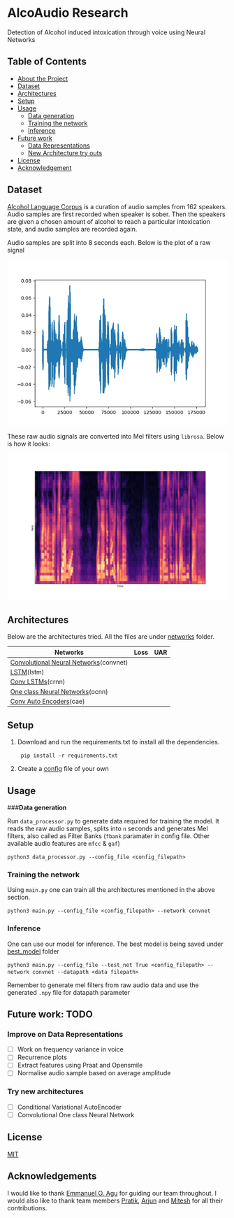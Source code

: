 # AlcoAudio Research

Detection of Alcohol induced intoxication through voice using Neural Networks

## Table of Contents

* [About the Project](#about-the-project)
* [Dataset](#dataset)
* [Architectures](#architectures)
* [Setup](#setup--usage)
* [Usage](#usage)
  * [Data generation](#data-generation)
  * [Training the network](#training-the-network)
  * [Inference](#inference-of-the-best-model)
* [Future work](#future-work-todo)
  * [Data Representations](#improve-on-data-representations)
  * [New Architecture try outs](#try-new-architectures)
* [License](#license)
* [Acknowledgement](#acknowledgements)


## **Dataset**

[Alcohol Language Corpus](https://www.phonetik.uni-muenchen.de/Bas/BasALCeng.html) is a curation of audio samples from 162 speakers. Audio samples are first recorded when speaker is sober. Then the speakers are given a chosen amount of alcohol to reach a particular intoxication state, and audio samples are recorded again. 

Audio samples are split into 8 seconds each. Below is the plot of a raw signal

![Raw Signal](plots/raw_signal.jpg) <!-- .element height="50%" width="50% -->

These raw audio signals are converted into Mel filters using ```librosa```. Below is how it looks:

![FBank](plots/fbank.jpg) <!-- .element height="50%" width="50% -->

## **Architectures**

Below are the architectures tried. All the files are under [networks](https://github.com/ShreeshaN/AlcoAudio/tree/master/alcoaudio/networks) folder. 


|Networks   |  Loss | UAR  |
|---|---|---|
|  [Convolutional Neural Networks](https://github.com/ShreeshaN/AlcoAudio/blob/master/alcoaudio/networks/convnet.py)(convnet) |   |   |
| [LSTM](https://github.com/ShreeshaN/AlcoAudio/blob/master/alcoaudio/networks/recurrent_net.py)(lstm)  |   |   |
| [Conv LSTMs](https://github.com/ShreeshaN/AlcoAudio/blob/master/alcoaudio/networks/crnn.py)(crnn)  |   |   |
| [One class Neural Networks](https://github.com/ShreeshaN/AlcoAudio/blob/OC_NN/alcoaudio/networks/oneclass_net.py)(ocnn)  |   |   |
| [Conv Auto Encoders](https://github.com/ShreeshaN/AlcoAudio/blob/autoencoders/alcoaudio/networks/convautoencoder_net.py)(cae)  |   |   |



## **Setup**

1. Download and run the requirements.txt to install all the dependencies.

      
        pip install -r requirements.txt
     
     
2. Create a [config](https://github.com/ShreeshaN/AlcoAudio/blob/master/alcoaudio/configs/shree_configs.json) file of your own

## Usage

###**Data generation**

Run ```data_processor.py``` to generate data required for training the model. It reads the raw audio samples, splits into ```n``` seconds and generates Mel filters, also called as Filter Banks (```fbank``` paramater in config file. Other available audio features are ```mfcc``` & ```gaf```)

    python3 data_processor.py --config_file <config_filepath>

### **Training the network**

Using ```main.py``` one can train all the architectures mentioned in the above section.

    python3 main.py --config_file <config_filepath> --network convnet
        
### **Inference**

One can use our model for inference. The best model is being saved under [best_model](alcoaudio/best_model) folder
       
    python3 main.py --config_file --test_net True <config_filepath> --network convnet --datapath <data filepath>
       
   Remember to generate mel filters from raw audio data and use the generated ```.npy``` file for datapath parameter
   

## **Future work: TODO**

### **Improve on Data Representations**

 - [ ] Work on frequency variance in voice
 - [ ] Recurrence plots
 - [ ] Extract features using Praat and Opensmile
 - [ ] Normalise audio sample based on average amplitude

### **Try new architectures**

 - [ ] Conditional Variational AutoEncoder
 - [ ] Convolutional One class Neural Network

## **License**
[MIT](https://choosealicense.com/licenses/mit/)

## **Acknowledgements**
I would like to thank [Emmanuel O. Agu](https://www.wpi.edu/people/faculty/emmanuel) for guiding our team throughout. I would also like to thank team members [Pratik](https://github.com/PRAkTIKal24), [Arjun](https://github.com/arjunrao796123) and [Mitesh]() for all their contributions.

